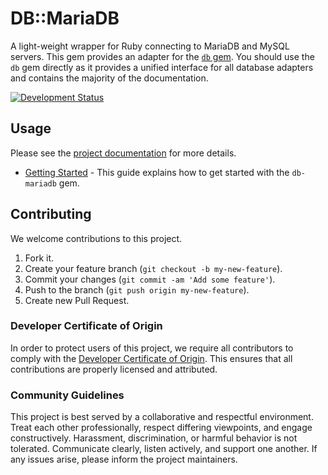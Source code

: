 # DB::MariaDB

A light-weight wrapper for Ruby connecting to MariaDB and MySQL servers. This gem provides an adapter for the [`db` gem](https://github.com/socketry/db). You should use the `db` gem directly as it provides a unified interface for all database adapters and contains the majority of the documentation.

[![Development Status](https://github.com/socketry/db-mariadb/workflows/Test/badge.svg)](https://github.com/socketry/db-mariadb/actions?workflow=Test)

## Usage

Please see the [project documentation](https://socketry.github.io/db-mariadb/) for more details.

  - [Getting Started](https://socketry.github.io/db-mariadb/guides/getting-started/index) - This guide explains how to get started with the `db-mariadb` gem.

## Contributing

We welcome contributions to this project.

1.  Fork it.
2.  Create your feature branch (`git checkout -b my-new-feature`).
3.  Commit your changes (`git commit -am 'Add some feature'`).
4.  Push to the branch (`git push origin my-new-feature`).
5.  Create new Pull Request.

### Developer Certificate of Origin

In order to protect users of this project, we require all contributors to comply with the [Developer Certificate of Origin](https://developercertificate.org/). This ensures that all contributions are properly licensed and attributed.

### Community Guidelines

This project is best served by a collaborative and respectful environment. Treat each other professionally, respect differing viewpoints, and engage constructively. Harassment, discrimination, or harmful behavior is not tolerated. Communicate clearly, listen actively, and support one another. If any issues arise, please inform the project maintainers.
